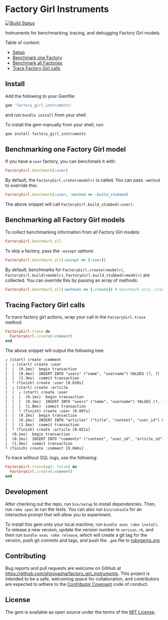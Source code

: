 # Factory Girl Instruments

[![Build Status](https://semaphoreci.com/api/v1/shiroyasha/factory_girl_instruments/branches/master/badge.svg)](https://semaphoreci.com/shiroyasha/factory_girl_instruments)

Instruments for benchmarking, tracing, and debugging Factory Girl models.

Table of content:

- [Setup](#setup)
- [Benchmark one Factory](#benchmarking-one-factory-girl-model)
- [Benchmark all Factories](#benchmarking-all-factory-girl-models)
- [Trace Factory Girl calls](#tracing-factory-girl-calls)

## Install

Add the following to your Gemfile:

```ruby
gem 'factory_girl_instruments'
```

and run `bundle install` from your shell.

To install the gem manually from your shell, run:

``` ruby
gem install factory_girl_instruments
```

## Benchmarking one Factory Girl model

If you have a `user` factory, you can benchmark it with:

``` ruby
FactoryGirl.benchmark(:user)
```

By default, the `FactoryGirl.crete(<model>)` is called. You can pass `:method`
to override this:

``` ruby
FactoryGirl.benchmark(:user, :method => :build_stubbed)
```

The above snippet will call `FactoryGirl.build_stubbed(:user)`.

## Benchmarking all Factory Girl models

To collect benchmarking information from all Factory Girl models:

``` ruby
FactoryGirl.benchmark_all
```

To skip a factory, pass the `:except` options:

``` ruby
FactoryGirl.benchmark_all(:except => [:user])
```

By default, benchmarks for `FactoryGirl.create(<model>)`,
`FactoryGirl.build(<model>)`, `FactoryGirl.build_stubbed(<model>)` are
collected. You can override this by passing an array of methods:

``` ruby
FactoryGirl.benchmark_all(:methods => [:create]) # benchmark only :create
```

## Tracing Factory Girl calls

To trace factory girl actions, wrap your call in the `FactoryGirl.trace` method:

``` ruby
FactoryGirl.trace do
  FactoryGirl.create(:comment)
end
```

The above snippet will output the following tree:

``` txt
┌ (start) create :comment
|  ┌ (start) create :user
|  |  (0.1ms)  begin transaction
|  |  (0.4ms)  INSERT INTO "users" ("name", "username") VALUES (?, ?)  [["name", "Peter Parker"], ["username", "spiderman"]]
|  |  (2.3ms)  commit transaction
|  └ (finish) create :user [0.010s]
|  ┌ (start) create :article
|  |  ┌ (start) create :user
|  |  |  (0.1ms)  begin transaction
|  |  |  (0.3ms)  INSERT INTO "users" ("name", "username") VALUES (?, ?)  [["name", "Peter Parker"], ["username", "spiderman"]]
|  |  |  (1.8ms)  commit transaction
|  |  └ (finish) create :user [0.007s]
|  |  (0.1ms)  begin transaction
|  |  (0.2ms)  INSERT INTO "articles" ("title", "content", "user_id") VALUES (?, ?, ?)  [["title", "New Article"], ["content", "article content"], ["user_id", "121"]]
|  |  (1.5ms)  commit transaction
|  └ (finish) create :article [0.021s]
|  (0.1ms)  begin transaction
|  (0.2ms)  INSERT INTO "comments" ("content", "user_id", "article_id") VALUES (?, ?, ?)  [["content", "First!"], ["user_id", "120"], ["article_id", "61"]]
|  (1.5ms)  commit transaction
└ (finish) create :comment [0.046s]
```

To trace without SQL logs, use the following:

``` ruby
FactoryGirl.trace(sql: false) do
  FactoryGirl.create(:comment)
end
```

## Development

After checking out the repo, run `bin/setup` to install dependencies. Then,
run `rake spec` to run the tests. You can also run `bin/console` for an
interactive prompt that will allow you to experiment.

To install this gem onto your local machine, run `bundle exec rake install`.
To release a new version, update the version number in `version.rb`, and then
run `bundle exec rake release`, which will create a git tag for the version,
push git commits and tags, and push the `.gem` file
to [rubygems.org](https://rubygems.org).

## Contributing

Bug reports and pull requests are welcome on GitHub at
https://github.com/shiroyasha/factory_girl_instruments. This project is intended
to be a safe, welcoming space for collaboration, and contributors are expected
to adhere to the [Contributor Covenant](http://contributor-covenant.org) code
of conduct.

## License

The gem is available as open source under the terms of
the [MIT License](http://opensource.org/licenses/MIT).
